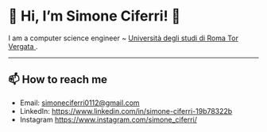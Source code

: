 # 👋 Hi, I’m Simone Ciferri! 👋

I am a computer science engineer ~ <a href="http://web.uniroma2.it/"> Università degli studi di Roma Tor Vergata </a>.

---
## 📫 How to reach me
- Email: simoneciferri0112@gmail.com
- LinkedIn: https://www.linkedin.com/in/simone-ciferri-19b78322b
- Instagram https://www.instagram.com/simone_ciferri/
